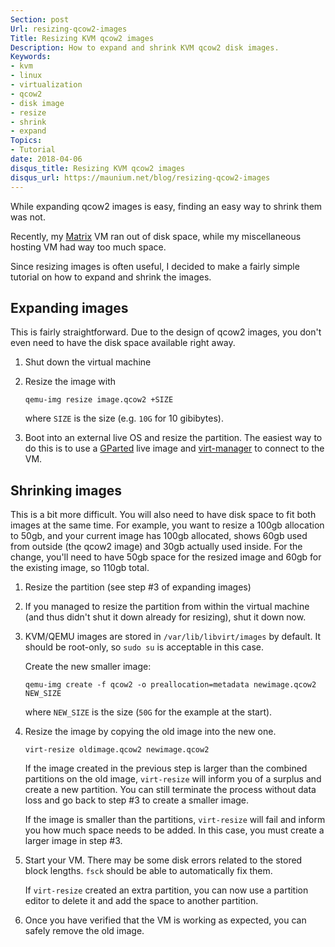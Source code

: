 ```yaml
---
Section: post
Url: resizing-qcow2-images
Title: Resizing KVM qcow2 images
Description: How to expand and shrink KVM qcow2 disk images.
Keywords:
- kvm
- linux
- virtualization
- qcow2
- disk image
- resize
- shrink
- expand
Topics:
- Tutorial
date: 2018-04-06
disqus_title: Resizing KVM qcow2 images
disqus_url: https://maunium.net/blog/resizing-qcow2-images
---
```


While expanding qcow2 images is easy, finding an easy way to shrink them was not.

Recently, my [Matrix](https://matrix.org/) VM ran out of disk space, while my
miscellaneous hosting VM had way too much space.

Since resizing images is often useful, I decided to make a fairly simple
tutorial on how to expand and shrink the images.

## Expanding images
This is fairly straightforward. Due to the design of qcow2 images, you don't
even need to have the disk space available right away.

1.  Shut down the virtual machine

2.  Resize the image with

        qemu-img resize image.qcow2 +SIZE

    where `SIZE` is the size (e.g. `10G` for 10 gibibytes).

3.  Boot into an external live OS and resize the partition. The easiest way to
    do this is to use a [GParted](https://gparted.org/download.php) live image
    and [virt-manager](https://virt-manager.org/) to connect to the VM.

## Shrinking images
This is a bit more difficult. You will also need to have disk space to fit
both images at the same time. For example, you want to resize a 100gb
allocation to 50gb, and your current image has 100gb allocated, shows 60gb used
from outside (the qcow2 image) and 30gb actually used inside. For the change,
you'll need to have 50gb space for the resized image and 60gb for the existing
image, so 110gb total.

1.  Resize the partition (see step #3 of expanding images)

2.  If you managed to resize the partition from within the virtual machine (and
    thus didn't shut it down already for resizing), shut it down now.

3.  KVM/QEMU images are stored in `/var/lib/libvirt/images` by default.
    It should be root-only, so `sudo su` is acceptable in this case.

    Create the new smaller image:

        qemu-img create -f qcow2 -o preallocation=metadata newimage.qcow2 NEW_SIZE

    where `NEW_SIZE` is the size (`50G` for the example at the start).

4.  Resize the image by copying the old image into the new one.

        virt-resize oldimage.qcow2 newimage.qcow2

    If the image created in the previous step is larger than the combined
    partitions on the old image, `virt-resize` will inform you of a surplus and
    create a new partition. You can still terminate the process without data
    loss and go back to step #3 to create a smaller image.

    If the image is smaller than the partitions, `virt-resize` will fail and
    inform you how much space needs to be added. In this case, you must create
    a larger image in step #3.

5.  Start your VM. There may be some disk errors related to the stored block
    lengths. `fsck` should be able to automatically fix them.

    If `virt-resize` created an extra partition, you can now use a partition
    editor to delete it and add the space to another partition.

6.  Once you have verified that the VM is working as expected, you can safely
    remove the old image.
